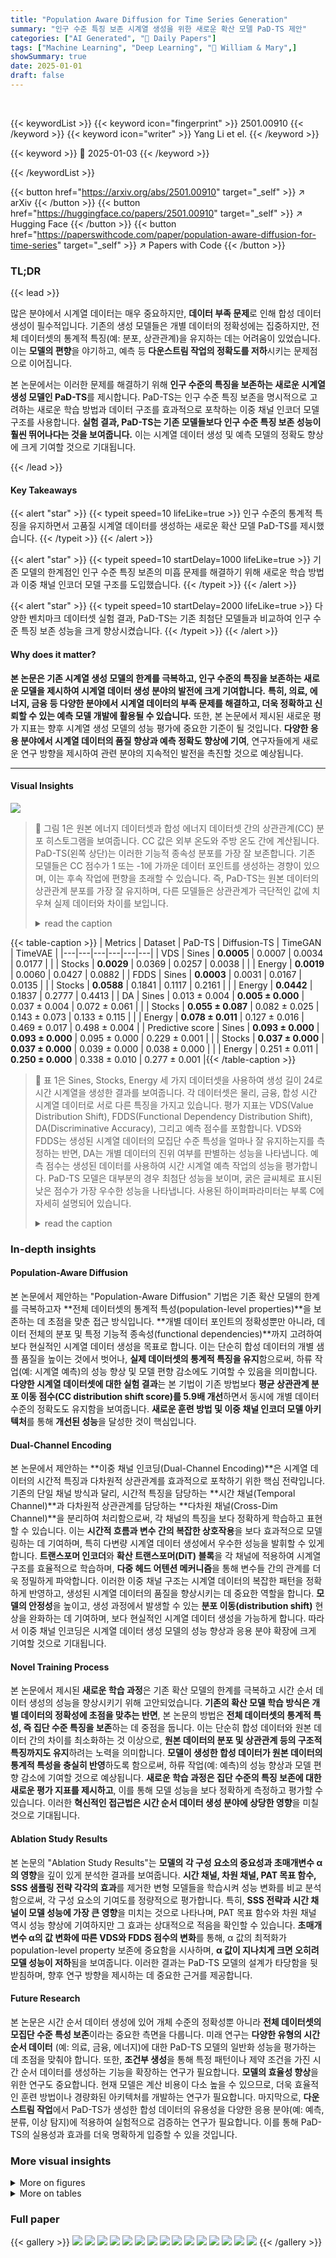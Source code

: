```yaml
---
title: "Population Aware Diffusion for Time Series Generation"
summary: "인구 수준 특징 보존 시계열 생성을 위한 새로운 확산 모델 PaD-TS 제안"
categories: ["AI Generated", "🤗 Daily Papers"]
tags: ["Machine Learning", "Deep Learning", "🏢 William & Mary",]
showSummary: true
date: 2025-01-01
draft: false
---
```


<br>

{{< keywordList >}}
{{< keyword icon="fingerprint" >}} 2501.00910 {{< /keyword >}}
{{< keyword icon="writer" >}} Yang Li et el. {{< /keyword >}}
 
{{< keyword >}} 🤗 2025-01-03 {{< /keyword >}}
 
{{< /keywordList >}}

{{< button href="https://arxiv.org/abs/2501.00910" target="_self" >}}
↗ arXiv
{{< /button >}}
{{< button href="https://huggingface.co/papers/2501.00910" target="_self" >}}
↗ Hugging Face
{{< /button >}}
{{< button href="https://paperswithcode.com/paper/population-aware-diffusion-for-time-series" target="_self" >}}
↗ Papers with Code
{{< /button >}}




### TL;DR


{{< lead >}}

많은 분야에서 시계열 데이터는 매우 중요하지만, **데이터 부족 문제**로 인해 합성 데이터 생성이 필수적입니다.  기존의 생성 모델들은 개별 데이터의 정확성에는 집중하지만, 전체 데이터셋의 통계적 특징(예: 분포, 상관관계)을 유지하는 데는 어려움이 있었습니다. 이는 **모델의 편향**을 야기하고, 예측 등 **다운스트림 작업의 정확도를 저하**시키는 문제점으로 이어집니다.



본 논문에서는 이러한 문제를 해결하기 위해 **인구 수준의 특징을 보존하는 새로운 시계열 생성 모델인 PaD-TS**를 제시합니다. PaD-TS는 인구 수준 특징 보존을 명시적으로 고려하는 새로운 학습 방법과 데이터 구조를 효과적으로 포착하는 이중 채널 인코더 모델 구조를 사용합니다.  **실험 결과, PaD-TS는 기존 모델들보다 인구 수준 특징 보존 성능이 훨씬 뛰어나다는 것을 보여줍니다.**  이는 시계열 데이터 생성 및 예측 모델의 정확도 향상에 크게 기여할 것으로 기대됩니다.

{{< /lead >}}


#### Key Takeaways

{{< alert "star" >}}
{{< typeit speed=10 lifeLike=true >}} 인구 수준의 통계적 특징을 유지하면서 고품질 시계열 데이터를 생성하는 새로운 확산 모델 PaD-TS를 제시했습니다. {{< /typeit >}}
{{< /alert >}}

{{< alert "star" >}}
{{< typeit speed=10 startDelay=1000 lifeLike=true >}} 기존 모델의 한계점인 인구 수준 특징 보존의 미흡 문제를 해결하기 위해 새로운 학습 방법과 이중 채널 인코더 모델 구조를 도입했습니다. {{< /typeit >}}
{{< /alert >}}

{{< alert "star" >}}
{{< typeit speed=10 startDelay=2000 lifeLike=true >}} 다양한 벤치마크 데이터셋 실험 결과, PaD-TS는 기존 최첨단 모델들과 비교하여 인구 수준 특징 보존 성능을 크게 향상시켰습니다.  {{< /typeit >}}
{{< /alert >}}

#### Why does it matter?
**본 논문은 기존 시계열 생성 모델의 한계를 극복하고, 인구 수준의 특징을 보존하는 새로운 모델을 제시하여 시계열 데이터 생성 분야의 발전에 크게 기여합니다.**  **특히, 의료, 에너지, 금융 등 다양한 분야에서 시계열 데이터의 부족 문제를 해결하고, 더욱 정확하고 신뢰할 수 있는 예측 모델 개발에 활용될 수 있습니다.** 또한, 본 논문에서 제시된 새로운 평가 지표는 향후 시계열 생성 모델의 성능 평가에 중요한 기준이 될 것입니다.  **다양한 응용 분야에서 시계열 데이터의 품질 향상과 예측 정확도 향상에 기여**, 연구자들에게 새로운 연구 방향을 제시하여 관련 분야의 지속적인 발전을 촉진할 것으로 예상됩니다.

------
#### Visual Insights



![](https://arxiv.org/html/2501.00910/x1.png)

> 🔼 그림 1은 원본 에너지 데이터셋과 합성 에너지 데이터셋 간의 상관관계(CC) 분포 히스토그램을 보여줍니다. CC 값은 외부 온도와 주방 온도 간에 계산됩니다. PaD-TS(왼쪽 상단)는 이러한 기능적 종속성 분포를 가장 잘 보존합니다. 기존 모델들은 CC 점수가 1 또는 -1에 가까운 데이터 포인트를 생성하는 경향이 있으며, 이는 후속 작업에 편향을 초래할 수 있습니다.  즉, PaD-TS는 원본 데이터의 상관관계 분포를 가장 잘 유지하며, 다른 모델들은 상관관계가 극단적인 값에 치우쳐 실제 데이터와 차이를 보입니다.
> <details>
> <summary>read the caption</summary>
> Figure 1: Histogram of CC distribution between the original and synthetic Energy datasets. The CC values are calculated between the outside temperature and kitchen temperature. PaD-TS (top left) best preserves such functional dependency distribution. Previous models tend to generate data points with a CC score close to 1 or -1, which leads to biases for downstream tasks.
> </details>





{{< table-caption >}}
| Metrics | Dataset | PaD-TS | Diffusion-TS | TimeGAN | TimeVAE |
|---|---|---|---|---|---| 
| VDS | Sines | **0.0005** | 0.0007 | 0.0034 | 0.0177 |
|  | Stocks | **0.0029** | 0.0369 | 0.0257 | 0.0038 |
|  | Energy | **0.0019** | 0.0060 | 0.0427 | 0.0882 |
| FDDS | Sines | **0.0003** | 0.0031 | 0.0167 | 0.0135 |
|  | Stocks | **0.0588** | 0.1841 | 0.1117 | 0.2161 |
|  | Energy | **0.0442** | 0.1837 | 0.2777 | 0.4413 |
| DA | Sines | 0.013 ± 0.004 | **0.005 ± 0.000** | 0.037 ± 0.004 | 0.072 ± 0.061 |
|  | Stocks | **0.055 ± 0.087** | 0.082 ± 0.025 | 0.143 ± 0.073 | 0.133 ± 0.115 |
|  | Energy | **0.078 ± 0.011** | 0.127 ± 0.016 | 0.469 ± 0.017 | 0.498 ± 0.004 |
| Predictive score | Sines | **0.093 ± 0.000** | **0.093 ± 0.000** | 0.095 ± 0.000 | 0.229 ± 0.001 |
|  | Stocks | **0.037 ± 0.000** | **0.037 ± 0.000** | 0.039 ± 0.000 | 0.038 ± 0.000 |
|  | Energy | 0.251 ± 0.011 | **0.250 ± 0.000** | 0.338 ± 0.010 | 0.277 ± 0.001 |{{< /table-caption >}}

> 🔼 표 1은 Sines, Stocks, Energy 세 가지 데이터셋을 사용하여 생성 길이 24로 시간 시계열을 생성한 결과를 보여줍니다.  각 데이터셋은 물리, 금융, 합성 시간 시계열 데이터로 서로 다른 특징을 가지고 있습니다.  평가 지표는 VDS(Value Distribution Shift), FDDS(Functional Dependency Distribution Shift), DA(Discriminative Accuracy), 그리고 예측 점수를 포함합니다. VDS와 FDDS는 생성된 시계열 데이터의 모집단 수준 특성을 얼마나 잘 유지하는지를 측정하는 반면, DA는 개별 데이터의 진위 여부를 판별하는 성능을 나타냅니다.  예측 점수는 생성된 데이터를 사용하여 시간 시계열 예측 작업의 성능을 평가합니다.  PaD-TS 모델은 대부분의 경우 최첨단 성능을 보이며, 굵은 글씨체로 표시된 낮은 점수가 가장 우수한 성능을 나타냅니다.  사용된 하이퍼파라미터는 부록 C에 자세히 설명되어 있습니다.
> <details>
> <summary>read the caption</summary>
> Table 1: TS generation results with generation length 24 for Sines, Stocks, and Energy datasets. PaD-TS shows state-of-the-art performance in most cases. Bold font (lower score) indicates the best performance. Hyperparameters in Appendix C.
> </details>





### In-depth insights


#### Population-Aware Diffusion
본 논문에서 제안하는 "Population-Aware Diffusion" 기법은 기존 확산 모델의 한계를 극복하고자 **전체 데이터셋의 통계적 특성(population-level properties)**을 보존하는 데 초점을 맞춘 접근 방식입니다.  **개별 데이터 포인트의 정확성뿐만 아니라, 데이터 전체의 분포 및 특정 기능적 종속성(functional dependencies)**까지 고려하여 보다 현실적인 시계열 데이터 생성을 목표로 합니다.  이는 단순히 합성 데이터의 개별 샘플 품질을 높이는 것에서 벗어나, **실제 데이터셋의 통계적 특징을 유지**함으로써, 하류 작업(예: 시계열 예측)의 성능 향상 및 모델 편향 감소에도 기여할 수 있음을 의미합니다.  **다양한 시계열 데이터셋에 대한 실험 결과**는 본 기법이 기존 방법보다 **평균 상관관계 분포 이동 점수(CC distribution shift score)를 5.9배 개선**하면서 동시에 개별 데이터 수준의 정확도도 유지함을 보여줍니다.  **새로운 훈련 방법 및 이중 채널 인코더 모델 아키텍처**를 통해  **개선된 성능**을 달성한 것이 핵심입니다.

#### Dual-Channel Encoding
본 논문에서 제안하는 **이중 채널 인코딩(Dual-Channel Encoding)**은 시계열 데이터의 시간적 특징과 다차원적 상관관계를 효과적으로 포착하기 위한 핵심 전략입니다.  기존의 단일 채널 방식과 달리, 시간적 특징을 담당하는 **시간 채널(Temporal Channel)**과 다차원적 상관관계를 담당하는 **다차원 채널(Cross-Dim Channel)**을 분리하여 처리함으로써, 각 채널의 특징을 보다 정확하게 학습하고 표현할 수 있습니다. 이는 **시간적 흐름과 변수 간의 복잡한 상호작용**을 보다 효과적으로 모델링하는 데 기여하며, 특히 다변량 시계열 데이터 생성에서 우수한 성능을 발휘할 수 있게 합니다.  **트랜스포머 인코더**와 **확산 트랜스포머(DiT) 블록**을 각 채널에 적용하여 시계열 구조를 효율적으로 학습하며, **다중 헤드 어텐션 메커니즘**을 통해 변수들 간의 관계를 더욱 정밀하게 파악합니다. 이러한 이중 채널 구조는 시계열 데이터의 복잡한 패턴을 정확하게 반영하고, 생성된 시계열 데이터의 품질을 향상시키는 데 중요한 역할을 합니다.  **모델의 안정성**을 높이고, 생성 과정에서 발생할 수 있는 **분포 이동(distribution shift)** 현상을 완화하는 데 기여하며, 보다 현실적인 시계열 데이터 생성을 가능하게 합니다.  따라서 이중 채널 인코딩은 시계열 데이터 생성 모델의 성능 향상과 응용 분야 확장에 크게 기여할 것으로 기대됩니다.

#### Novel Training Process
본 논문에서 제시된 **새로운 학습 과정**은 기존 확산 모델의 한계를 극복하고 시간 순서 데이터 생성의 성능을 향상시키기 위해 고안되었습니다.  **기존의 확산 모델 학습 방식은 개별 데이터의 정확성에 초점을 맞추는 반면**, 본 논문의 방법은 **전체 데이터셋의 통계적 특성, 즉 집단 수준 특징을 보존**하는 데 중점을 둡니다.  이는 단순히 합성 데이터와 원본 데이터 간의 차이를 최소화하는 것 이상으로, **원본 데이터의 분포 및 상관관계 등의 구조적 특징까지도 유지**하려는 노력을 의미합니다.  **모델이 생성한 합성 데이터가 원본 데이터의 통계적 특성을 충실히 반영**하도록 함으로써, 하류 작업(예: 예측)의 성능 향상과 모델 편향 감소에 기여할 것으로 예상됩니다.  **새로운 학습 과정은  집단 수준의 특징 보존에 대한 새로운 평가 지표를 제시하고**, 이를 통해 모델 성능을 보다 정확하게 측정하고 평가할 수 있습니다.  이러한 **혁신적인 접근법은 시간 순서 데이터 생성 분야에 상당한 영향**을 미칠 것으로 기대됩니다.

#### Ablation Study Results
본 논문의 "Ablation Study Results"는 **모델의 각 구성 요소의 중요성과 초매개변수 α의 영향**을 깊이 있게 분석한 결과를 보여줍니다.  **시간 채널, 차원 채널, PAT 목표 함수, SSS 샘플링 전략 각각의 효과**를 제거한 변형 모델들을 학습시켜 성능 변화를 비교 분석함으로써, 각 구성 요소의 기여도를 정량적으로 평가합니다. 특히, **SSS 전략과 시간 채널이 모델 성능에 가장 큰 영향**을 미치는 것으로 나타나며, PAT 목표 함수와 차원 채널 역시 성능 향상에 기여하지만 그 효과는 상대적으로 적음을 확인할 수 있습니다.  **초매개변수 α의 값 변화에 따른 VDS와 FDDS 점수의 변화**를 통해, α 값의 최적화가 population-level property 보존에 중요함을 시사하며,  **α 값이 지나치게 크면 오히려 모델 성능이 저하**됨을 보여줍니다. 이러한 결과는 PaD-TS 모델의 설계가 타당함을 뒷받침하며, 향후 연구 방향을 제시하는 데 중요한 근거를 제공합니다.

#### Future Research
본 논문은 시간 순서 데이터 생성에 있어 개체 수준의 정확성뿐 아니라 **전체 데이터셋의 모집단 수준 특성 보존**이라는 중요한 측면을 다룹니다.  미래 연구는 **다양한 유형의 시간 순서 데이터** (예: 의료, 금융, 에너지)에 대한 PaD-TS 모델의 일반화 성능을 평가하는 데 초점을 맞춰야 합니다. 또한, **조건부 생성**을 통해 특정 패턴이나 제약 조건을 가진 시간 순서 데이터를 생성하는 기능을 확장하는 연구가 필요합니다.  **모델의 효율성 향상**을 위한 연구도 중요합니다.  현재 모델은 계산 비용이 다소 높을 수 있으므로, 더욱 효율적인 훈련 방법이나 경량화된 아키텍처를 개발하는 연구가 필요합니다.  마지막으로, **다운스트림 작업**에서 PaD-TS가 생성한 합성 데이터의 유용성을 다양한 응용 분야(예: 예측, 분류, 이상 탐지)에 적용하여 실험적으로 검증하는 연구가 필요합니다. 이를 통해 PaD-TS의 실용성과 효과를 더욱 명확하게 입증할 수 있을 것입니다.


### More visual insights

<details>
<summary>More on figures
</summary>


![](https://arxiv.org/html/2501.00910/x2.png)

> 🔼 그림 2는 본 논문에서 제안하는 시간 시계열 생성 모델인 PaD-TS의 아키텍처를 보여줍니다.  PaD-TS는 시간 채널과 차원 간 채널이라는 두 개의 채널을 사용하는 이중 채널 인코더 모델을 기반으로 합니다. 각 채널은 채널 표현을 인코딩하는 조밀한 계층, 바닐라 변환기 인코더, 몇몇 잔차 연결 DiT 블록, 원래 형태로 되돌리는 조밀한 계층을 통과합니다. 시간 채널은 시간 정보를 포착하고, 차원 간 채널은 차원 간 상호 작용을 포착합니다. 두 채널의 출력은 DiT 블록을 통해 결합되어 최종 출력을 생성합니다.  DiT 블록은 높은 처리량과 조건부 정보 도입 방식이라는 두 가지 장점을 가진 변환기 블록입니다.  PaD-TS는 다양한 유형의 시간 시계열 데이터에 적용될 수 있도록 설계되었습니다.
> <details>
> <summary>read the caption</summary>
> Figure 2: PaD-TS model architecture
> </details>



![](https://arxiv.org/html/2501.00910/x3.png)

> 🔼 그림 3은 Sines 및 Stocks 데이터셋에 대해 원본 데이터(빨간색 점)와 합성 데이터(파란색 점) 간의 상관 관계 값에 대한 t-SNE 플롯을 보여줍니다. t-SNE는 고차원 데이터를 2차원으로 시각화하는 기법으로, 이 그림을 통해 원본 데이터와 합성 데이터 간의 상관 관계 패턴의 유사성 및 차이를 시각적으로 비교할 수 있습니다.  빨간색 점과 파란색 점이 얼마나 겹쳐져 있는지를 통해 합성 데이터가 원본 데이터의 상관 관계를 얼마나 잘 보존하고 있는지를 판단할 수 있습니다. 점들이 겹쳐져 있을수록 합성 데이터가 원본 데이터의 특징을 잘 반영하고 있다는 것을 의미합니다.
> <details>
> <summary>read the caption</summary>
> Figure 3: t-SNE plots on the cross-correlation values between original data (red dots) and synthetic data (blue dots) on the Sines and Stocks dataset.
> </details>



![](https://arxiv.org/html/2501.00910/x4.png)

> 🔼 그림 4는 에너지 데이터셋에 대해 원본 데이터(빨간 점)와 합성 데이터(파란 점) 간의 상관관계 값에 대한 t-SNE 플롯을 보여줍니다.  t-SNE는 고차원 데이터를 2차원 또는 3차원으로 시각화하는 기법으로, 이 그림에서는 원본 데이터와 합성 데이터의 상관관계 패턴이 얼마나 유사한지를 시각적으로 보여줍니다.  빨간 점과 파란 점이 서로 얼마나 가깝게 뭉쳐있는지를 통해 합성 데이터가 원본 데이터의 상관관계 구조를 얼마나 잘 유지하고 있는지 판단할 수 있습니다.  점들이 잘 섞여있을수록 합성 데이터의 품질이 높다는 것을 의미합니다.
> <details>
> <summary>read the caption</summary>
> Figure 4: t-SNE plots on the cross-correlation values between original data (red dots) and synthetic data (blue dots) on the Energy dataset.
> </details>



![](https://arxiv.org/html/2501.00910/x5.png)

> 🔼 그림 5는 Energy 데이터셋에서 하이퍼파라미터 α(알파)에 대한 ablation study 결과를 보여줍니다. 파란색 곡선은 FDDS(Functional Dependency Distribution Shift) 점수를, 빨간색 곡선은 VDS(Value Distribution Shift) 점수를 나타냅니다. α 값이 증가함에 따라 VDS 점수는 감소하고 FDDS 점수는 증가하는 경향을 보입니다. 이는 α 값이 적절하게 조정될 때 population-level property 보존에 긍정적인 영향을 미침을 시사합니다.  그러나 α 값이 너무 크면(0.05) 학습이 불안정해집니다.
> <details>
> <summary>read the caption</summary>
> Figure 5: Ablation study on α𝛼\alphaitalic_α and Energy dataset. The blue and red curves resp. depict the FDDS and VDS scores.
> </details>



![](https://arxiv.org/html/2501.00910/x6.png)

> 🔼 그림 6은 본 논문의 4장 '방법론' 섹션에 있는 DiT(Diffusion Transformer) 블록의 구조를 보여줍니다. DiT 블록은 기존 트랜스포머 인코더와 유사하지만, 조건부 정보를 점진적으로 도입하는 adaLN-Zero 디자인을 사용하여 조건부 생성에 더욱 효과적입니다. 그림은 피드포워드 네트워크, 레이어 정규화, 멀티헤드 어텐션 등의 구성 요소와 함께 조건부 주입 레이어를 보여줍니다. 각 레이어는 조건부 은닉 특징의 일부를 통합합니다. DiT 블록은 기존의 트랜스포머 인코더 기반 모델과 달리 조건부 정보를 바탕으로 샘플을 생성할 수 있습니다.
> <details>
> <summary>read the caption</summary>
> Figure 6: DiT block architecture.
> </details>



![](https://arxiv.org/html/2501.00910/x7.png)

> 🔼 이 그림은 에너지 데이터셋에 대해 원본 데이터와 합성 데이터의 각 차원에 대한 평균값을 t-SNE 기법을 사용하여 2차원 평면에 시각화한 것입니다. 빨간색 점은 원본 데이터를, 파란색 점은 합성 데이터를 나타냅니다. t-SNE는 고차원 데이터를 저차원으로 매핑하여 데이터의 분포를 시각적으로 보여주는 차원 축소 기법입니다. 이 그림을 통해 PaD-TS 모델이 원본 데이터의 값 분포를 얼마나 잘 유지하는지, 즉 데이터의 특징을 얼마나 잘 보존하는지를 시각적으로 확인할 수 있습니다.  두 데이터 분포가 서로 얼마나 가까이 위치하는지를 통해 PaD-TS 모델의 성능을 평가할 수 있습니다.
> <details>
> <summary>read the caption</summary>
> Figure 7: t-SNE plots on the average values for each dimension between original data (red dots) and synthetic data (blue dots) on the Energy dataset.
> </details>



![](https://arxiv.org/html/2501.00910/x8.png)

> 🔼 그림 8은 에너지 데이터셋에서 각 차원의 평균값에 대한 원본 데이터(빨간색 선)와 합성 데이터(파란색 선) 간의 값 분포를 보여주는 플롯입니다. 이 플롯은 PaD-TS 모델이 원본 데이터의 값 분포를 얼마나 잘 보존하는지 시각적으로 보여줍니다. 각 차원에 대한 값의 분포를 비교함으로써, PaD-TS 모델이 원본 데이터의 통계적 특성을 얼마나 잘 유지하는지 평가할 수 있습니다. 빨간색 선과 파란색 선이 거의 일치할수록 PaD-TS 모델이 원본 데이터의 값 분포를 더 잘 보존한다는 것을 의미합니다.
> <details>
> <summary>read the caption</summary>
> Figure 8: Value distribution plots on the average values for each dimension between original data (red line) and synthetic data (blue line) on the Energy dataset.
> </details>



</details>




<details>
<summary>More on tables
</summary>


{{< table-caption >}}
| Metrics | Length | Pad-TS | Diffusion-TS | TimeGAN | TimeVAE |
|---|---|---|---|---|---| 
| VDS Score | 64 | **0.0009** | 0.0043 | 0.1688 | 0.0658 |
|  | 128 | **0.0005** | 0.0046 | 0.1565 | 0.0544 |
|  | 256 | **0.0008** | 0.0044 | 0.2725 | 0.0416 |
| FDDS score | 64 | **0.0087** | 0.0476 | 0.8540 | 0.2656 |
|  | 128 | **0.0009** | 0.0112 | 0.9767 | 0.1120 |
|  | 256 | **0.0010** | 0.0038 | 3.0019 | 0.0424 |
| DA | 64 | **0.023 ± 0.009** | 0.094 ± 0.009 | 0.437 ± 0.062 | 0.499 ± 0.000 |
|  | 128 | **0.050 ± 0.080** | 0.165 ± 0.067 | 0.399 ± 0.268 | 0.499 ± 0.000 |
|  | 256 | **0.138 ± 0.174** | 0.393 ± 0.009 | 0.499 ± 0.000 | 0.492 ± 0.001 |
| Predictive Score | 64 | **0.248 ± 0.000** | 0.249 ± 0.000 | 0.301 ± 0.007 | 0.290 ± 0.001 |
|  | 128 | **0.247 ± 0.003** | 0.248 ± 0.001 | 0.316 ± 0.008 | 0.290 ± 0.000 |
|  | 256 | **0.244 ± 0.001** | 0.250 ± 0.002 | 0.285 ± 0.006 | 0.266 ± 0.001 |{{< /table-caption >}}
> 🔼 표 2는 에너지 데이터셋을 사용하여 생성된 긴 시계열 데이터에 대한 결과를 보여줍니다.  표에는 VDS 점수, FDDS 점수, DA 점수 및 예측 점수와 같은 다양한 지표를 사용하여 모델의 성능을 평가합니다. 각 지표의 낮은 값은 더 나은 성능을 나타냅니다. 볼드체로 표시된 숫자는 각 지표에서 가장 좋은 성능을 보이는 모델을 나타냅니다. 시계열 길이가 64, 128, 256인 세 가지 길이에 대한 결과를 보여주어 모델 성능의 시계열 길이에 대한 영향을 평가합니다.
> <details>
> <summary>read the caption</summary>
> Table 2: Long TS Generation Results on Energy dataset. Bold font (lower score) indicates the best performance.
> </details>

{{< table-caption >}}
| Metrics | PaD-TS | Diffusion-TS |
|---|---|---|
| MDD | 0.609 | **0.573** |
| ACD | **0.061** | 0.200 |
| SD | 0.027 | **0.025** |
| KD | **0.032** | 0.049 |
| ED | **0.645** | 0.658 |
| DTW | **1.674** | 1.718 |{{< /table-caption >}}
> 🔼 표 3은 Sines 데이터셋에서 Diffusion-TS와 PaD-TS의 특징 및 거리 기반 측정 지표를 비교한 결과를 보여줍니다.  각 모델의 다양한 측정 지표(MDD, ACD, SD, KD, ED, DTW) 값을 제시하여 두 모델의 성능 차이를 정량적으로 비교합니다. 낮은 점수가 더 나은 성능을 나타내므로, 굵은 글씨체로 표시된 값은 해당 지표에서 가장 우수한 성능을 보인 모델임을 의미합니다. 이를 통해 각 모델의 데이터 생성 품질을 다각적으로 평가하고, PaD-TS가 특정 지표에서 Diffusion-TS보다 우수한 성능을 보이는지 확인할 수 있습니다.
> <details>
> <summary>read the caption</summary>
> Table 3: Feature and distance-based measures comparison between Diffusion-TS and PaD-Ts on Sines dataset. Bold font (lower score) indicates the best performance.
> </details>

{{< table-caption >}}
| Metrics | PaD-TS | Diffusion-TS |
|---|---|---|
| MDD | **0.379** | 0.440 |
| ACD | 0.111 | **0.028** |
| SD | **0.375** | 0.471 |
| KD | 4.290 | **2.207** |
| ED | 1.135 | **1.093** |
| DTW | 2.937 | **2.829** |{{< /table-caption >}}
> 🔼 표 4는 주식 데이터셋에서 Diffusion-TS와 PaD-TS의 특징과 거리 기반 측정값을 비교한 것입니다.  각 모델의 Marginal Distribution Difference(MDD), AutoCorrelation Difference(ACD), Skewness Difference(SD), Kurtosis Difference(KD), Euclidean Distance(ED), Dynamic Time Warping(DTW) 값을 보여줍니다. 낮은 점수가 더 좋은 성능을 나타내며, 볼드체로 표시된 값은 각 측정값에서 가장 좋은 성능을 보이는 모델을 나타냅니다. 이 표는 두 모델의 시간 시계열 데이터 생성 성능을 다양한 측면에서 정량적으로 비교하여 PaD-TS의 우수성을 보여줍니다.
> <details>
> <summary>read the caption</summary>
> Table 4: Feature and distance-based measures comparison between Diffusion-TS and PaD-Ts on Stocks dataset. Bold font (lower score) indicates the best performance.
> </details>

{{< table-caption >}}
| Metrics | PaD-TS | Diffusion-TS |
|---|---|---|
| MDD | 0.221 | **0.200** |
| ACD | **0.055** | 0.141 |
| SD | **0.124** | 0.174 |
| KD | **1.037** | 1.387 |
| ED | **1.030** | 1.032 |
| DTW | **6.395** | 6.439 |{{< /table-caption >}}
> 🔼 표 5는 에너지 데이터셋에 대해 Diffusion-TS와 PaD-TS의 특징 및 거리 기반 측정값을 비교한 표입니다.  각 모델의 Marginal Distribution Difference (MDD), AutoCorrelation Difference (ACD), Skewness Difference (SD), Kurtosis Difference (KD), Euclidean Distance (ED), Dynamic Time Warping (DTW) 값을 보여줍니다. 낮은 점수일수록 성능이 우수함을 나타내며,  PaD-TS가 대부분의 측정값에서 Diffusion-TS보다 더 나은 성능을 보임을 알 수 있습니다.  즉, PaD-TS가 에너지 데이터셋의 특징을 더 잘 보존한다는 것을 의미합니다.
> <details>
> <summary>read the caption</summary>
> Table 5: Feature and distance-based measures comparison between Diffusion-TS and PaD-Ts on Energy dataset. Bold font (lower score) indicates the best performance.
> </details>

{{< table-caption >}}
| Dataset | PaD-TS | Diffusion-TS |
|---|---|---|
| Sines | 77min | 17min |
| Stocks | 75min | 15min |
| Energy | 117min | 60min |{{< /table-caption >}}
> 🔼 표 6은 PaD-TS와 Diffusion-TS 모델의 학습 시간을 비교한 표입니다.  각 모델이 Sines, Stocks, Energy 세 가지 데이터셋에 대해 학습하는 데 걸린 시간(분)을 보여줍니다.  PaD-TS는 Diffusion-TS보다 학습 시간이 더 오래 걸리는 것을 확인할 수 있습니다. 이는 PaD-TS가 모집단 수준의 특징 보존을 위해 추가적인 계산을 수행하기 때문입니다.
> <details>
> <summary>read the caption</summary>
> Table 6: Training time comparison between PaD-TS and Diffusion-TS.
> </details>

{{< table-caption >}}
| Metrics | Model | Sines | Stocks | Energy |
|---|---|---|---|---|
| FDDS | PaD-TS | **0.0003** | **0.0588** | **0.0442** |
|  | w/o Temporal | 0.0005 | 1.8838 | 0.5254 |
|  | w/o Dimension | 0.0087 | 0.0868 | 0.0533 |
|  | w/o PAT | 0.0007 | 0.2459 | 0.0816 |
|  | w/o SSS | 0.0286 | 0.0965 | 0.3626 |{{< /table-caption >}}
> 🔼 표 7은 PaD-TS 모델의 구성 요소들의 효과에 대한 추가 분석 결과를 보여줍니다.  각 구성 요소(시간 채널, 차원 채널, PAT 목적 함수, SSS 샘플링)들을 제거한 모델들을 비교 분석하여 각 구성 요소의 성능 기여도를 평가합니다.  굵은 글씨는 각 지표에서 가장 좋은 성능을 나타내는 모델을 강조합니다.  이 표를 통해 시간 채널과 SSS 샘플링이 가장 중요한 요소임을 알 수 있으며,  PAT 목적 함수와 차원 채널 또한 성능 향상에 기여하지만 그 효과는 상대적으로 적습니다.  모든 구성 요소가 결합된 PaD-TS 모델이 가장 좋은 성능을 보여줍니다.
> <details>
> <summary>read the caption</summary>
> Table 7: Ablation study for the effectiveness of PaD-TS components. Bold font indicates the best performance.
> </details>

{{< table-caption >}}
| Parameter | Sines | Stocks | Energy |
|---|---|---|---|
| Target | $x^{0}$ | $x^{0}$ | $x^{0}$ |
| Noise Scheduler | Cosine | Cosine | Cosine |
| Diffusion Step | 250 | 250 | 500 |
| Batch Size | 64 | 64 | 64 |
| Normalization | -1 to 1 | -1 to 1 | -1 to 1 |
| Optimizer | AdamW | AdamW | AdamW |
| Num of Heads | 4 | 4 | 4 |
| $\alpha$ | 0.0005 | 0.0008 | 0.0005 |
| Hidden Dim | 128 | 128 | 256 |
| Num of Enc | 1 | 1 | 1 |
| Num of DiTs | 3 | 3 | 3 |{{< /table-caption >}}
> 🔼 표 8은 Sine, Stocks 및 Energy 데이터셋에 대해 생성 길이가 24일 때 사용된 확산 모델(DM) 및 모델 관련 매개변수 목록을 보여줍니다. 표의 상반부는 DM 매개변수를, 하반부는 모델 관련 매개변수를 보여줍니다. DM 매개변수에는 노이즈 스케줄러, 확산 단계, 배치 크기, 정규화, 최적화기 등이 포함됩니다. 모델 관련 매개변수에는 헤드 수, 알파, 은닉 차원, 인코더 수, DiT 블록 수 등이 포함됩니다. 이 표는 논문의 실험 설정에 대한 자세한 내용을 제공하여 재현성을 높입니다.
> <details>
> <summary>read the caption</summary>
> Table 8: List of DM and model-related parameters with generation length 24 for Sines, Stocks, and Energy dataset. DM parameters are listed in the first half, and model-related parameters are listed in the second half of the Table.
> </details>

{{< table-caption >}}
| Metrics | Dataset | PaD-TS | Diffusion-TS |
|---|---|---|---| 
| VDS | fMRI | **0.0008** | 0.0010 |
|  | Mujoco | **0.0009** | 0.0014 |
| FDDS | fMRI | **0.0034** | 0.0046 |
|  | Mujoco | **0.0092** | 0.0164 |
| DA | fMRI | **0.153 ± 0.032** | 0.164 ± 0.015 |
|  | Mujoco | **0.016 ± 0.005** | 0.018 ± 0.009 |
| Predictive score | fMRI | **0.100 ± 0.000** | **0.100 ± 0.000** |
|  | Mujoco | **0.008 ± 0.002** | **0.007 ± 0.001** |{{< /table-caption >}}
> 🔼 표 9는 Mujoco와 fMRI 데이터셋에 대해 생성 길이가 24일 때의 시계열 생성 결과를 보여줍니다.  PaD-TS와 Diffusion-TS 모델의 VDS(Value Distribution Shift), FDDS(Functional Dependency Distribution Shift), DA(Discriminative Accuracy), 예측 점수를 비교 분석한 결과입니다. 낮은 점수일수록 성능이 우수함을 나타내며,  굵은 글꼴은 각 지표에서 가장 좋은 성능을 보인 값을 강조합니다.  모델의 하이퍼파라미터는 코드 저장소에 명시되어 있습니다.
> <details>
> <summary>read the caption</summary>
> Table 9: TS generation results with generation length 24 for Mujoco and fMRI datasets. Bold font (lower score) indicates the best performance. Hyperparameters are listed in the code repo.
> </details>

</details>




### Full paper

{{< gallery >}}
<img src="paper_images/1.png" class="grid-w50 md:grid-w33 xl:grid-w25" />
<img src="paper_images/2.png" class="grid-w50 md:grid-w33 xl:grid-w25" />
<img src="paper_images/3.png" class="grid-w50 md:grid-w33 xl:grid-w25" />
<img src="paper_images/4.png" class="grid-w50 md:grid-w33 xl:grid-w25" />
<img src="paper_images/5.png" class="grid-w50 md:grid-w33 xl:grid-w25" />
<img src="paper_images/6.png" class="grid-w50 md:grid-w33 xl:grid-w25" />
<img src="paper_images/7.png" class="grid-w50 md:grid-w33 xl:grid-w25" />
<img src="paper_images/8.png" class="grid-w50 md:grid-w33 xl:grid-w25" />
<img src="paper_images/9.png" class="grid-w50 md:grid-w33 xl:grid-w25" />
<img src="paper_images/10.png" class="grid-w50 md:grid-w33 xl:grid-w25" />
<img src="paper_images/11.png" class="grid-w50 md:grid-w33 xl:grid-w25" />
<img src="paper_images/12.png" class="grid-w50 md:grid-w33 xl:grid-w25" />
<img src="paper_images/13.png" class="grid-w50 md:grid-w33 xl:grid-w25" />
<img src="paper_images/14.png" class="grid-w50 md:grid-w33 xl:grid-w25" />
<img src="paper_images/15.png" class="grid-w50 md:grid-w33 xl:grid-w25" />
{{< /gallery >}}